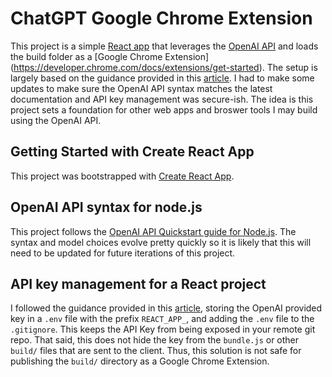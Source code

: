 # ChatGPT Google Chrome Extension
This project is a simple [React app](https://github.com/facebook/create-react-app) that leverages the [OpenAI API](https://platform.openai.com/docs/overview) and loads the build folder as a [Google Chrome Extension] (https://developer.chrome.com/docs/extensions/get-started). The setup is largely based on the guidance provided in this [article](https://norahsakal.com/blog/create-gpt3-chrome-extension/). I had to make some updates to make sure the OpenAI API syntax matches the latest documentation and API key management was secure-ish. The idea is this project sets a foundation for other web apps and broswer tools I may build using the OpenAI API.

## Getting Started with Create React App

This project was bootstrapped with [Create React App](https://github.com/facebook/create-react-app).

## OpenAI API syntax for node.js

This project follows the [OpenAI API Quickstart guide for Node.js](https://platform.openai.com/docs/quickstart?context=node). The syntax and model choices evolve pretty quickly so it is likely that this will need to be updated for future iterations of this project.

## API key management for a React project
I followed the guidance provided in this [article](https://www.smashingmagazine.com/2023/05/safest-way-hide-api-keys-react/), storing the OpenAI provided key in a `.env` file with the prefix `REACT_APP_`, and adding the `.env` file to the `.gitignore`. This keeps the API Key from being exposed in your remote git repo. That said, this does not hide the key from the `bundle.js` or other `build/` files that are sent to the client. Thus, this solution is not safe for publishing the `build/` directory as a Google Chrome Extension.

